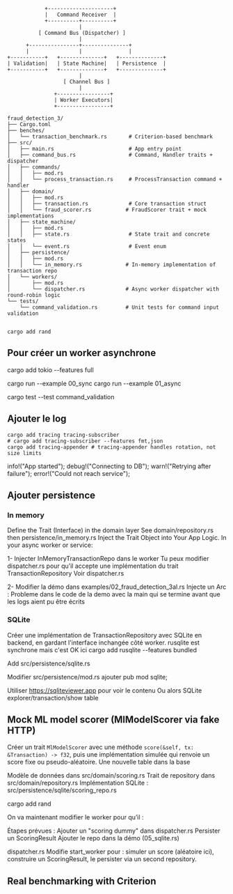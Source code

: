 ```
            +---------------------+
            |   Command Receiver  |
            +----------+----------+
                       |
          [ Command Bus (Dispatcher) ]
                       |
      +----------------+---------------+
      |                |               |
+-----------+   +--------------+   +--------------+
| Validation|   | State Machine|   | Persistence  |
+-----------+   +--------------+   +--------------+
                       |
                  [ Channel Bus ]
                       |
               +-----------------+
               | Worker Executors|
               +-----------------+

```





```
fraud_detection_3/
├── Cargo.toml
├── benches/
│   └── transaction_benchmark.rs       # Criterion-based benchmark
├── src/
│   ├── main.rs                        # App entry point
│   ├── command_bus.rs                 # Command, Handler traits + dispatcher
│   ├── commands/
│   │   ├── mod.rs
│   │   └── process_transaction.rs     # ProcessTransaction command + handler
│   ├── domain/
│   │   ├── mod.rs
│   │   ├── transaction.rs             # Core transaction struct
│   │   └── fraud_scorer.rs           # FraudScorer trait + mock implementations
│   ├── state_machine/
│   │   ├── mod.rs
│   │   ├── state.rs                   # State trait and concrete states
│   │   └── event.rs                   # Event enum
│   ├── persistence/
│   │   ├── mod.rs
│   │   └── in_memory.rs              # In-memory implementation of transaction repo
│   └── workers/
│       ├── mod.rs
│       └── dispatcher.rs             # Async worker dispatcher with round-robin logic
└── tests/
    └── command_validation.rs         # Unit tests for command input validation


```


```
cargo add rand

```


## Pour créer un worker asynchrone


cargo add tokio --features full

cargo run --example 00_sync
cargo run --example 01_async

cargo test --test command_validation



## Ajouter le log

```
cargo add tracing tracing-subscriber
# cargo add tracing-subscriber --features fmt,json
cargo add tracing-appender # tracing-appender handles rotation, not size limits

```

info!("App started");
debug!("Connecting to DB");
warn!("Retrying after failure");
error!("Could not reach service");


## Ajouter persistence
### In memory
Define the Trait (Interface) in the domain layer
See domain/repository.rs then persistence/in_memory.rs
Inject the Trait Object into Your App Logic. In your async worker or service:

1- Injecter InMemoryTransactionRepo dans le worker
Tu peux modifier dispatcher.rs pour qu’il accepte une implémentation du trait TransactionRepository 
Voir dispatcher.rs

2- Modifier la démo dans examples/02_fraud_detection_3al.rs
Injecte un Arc<InMemoryTransactionRepo> :
Probleme dans le code de la demo avec la main qui se termine avant que les logs aient pu être écrits



### SQLite
Créer une implémentation de TransactionRepository avec SQLite en backend, en gardant l'interface inchangée côté worker.
rusqlite est synchrone mais c'est OK ici
cargo add rusqlite --features bundled

Add src/persistence/sqlite.rs

Modifier src/persistence/mod.rs ajouter pub mod sqlite;

Utiliser https://sqliteviewer.app pour voir le contenu
Ou alors SQLite explorer/transaction/show table




## Mock ML model scorer (MlModelScorer via fake HTTP)

Créer un trait `MlModelScorer` avec une méthode `score(&self, tx: &Transaction) -> f32`, puis une implémentation simulée qui renvoie un score fixe ou pseudo-aléatoire.
Une nouvelle table dans la base

Modèle de données dans src/domain/scoring.rs
Trait de repository dans src/domain/repository.rs
Implémentation SQLite : src/persistence/sqlite/scoring_repo.rs

cargo add rand



On va maintenant modifier le worker pour qu’il :

Étapes prévues :
 Ajouter un "scoring dummy" dans dispatcher.rs
 Persister un ScoringResult
 Ajouter le repo dans la démo (05_sqlite.rs)



dispatcher.rs
Modifie start_worker pour :
simuler un score (aléatoire ici),
construire un ScoringResult,
le persister via un second repository.



## Real benchmarking with Criterion